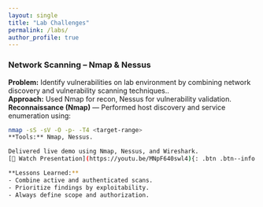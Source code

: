 ```yaml
---
layout: single
title: "Lab Challenges"
permalink: /labs/
author_profile: true
---
```


###  Network Scanning – Nmap & Nessus
**Problem:** Identify vulnerabilities on lab environment by combining network discovery and vulnerability scanning techniques..  
**Approach:** Used Nmap for recon, Nessus for vulnerability validation. 
**Reconnaissance (Nmap)** — Performed host discovery and service enumeration using:
   ```bash
   nmap -sS -sV -O -p- -T4 <target-range>
**Tools:** Nmap, Nessus.  

Delivered live demo using Nmap, Nessus, and Wireshark.  
[🎥 Watch Presentation](https://youtu.be/MNpF640swl4){: .btn .btn--info target="_blank"}

**Lessons Learned:**
- Combine active and authenticated scans.
- Prioritize findings by exploitability.
- Always define scope and authorization.
